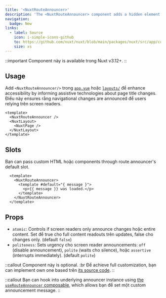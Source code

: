 ```yaml
---
title: '<NuxtRouteAnnouncer>'
description: 'The <NuxtRouteAnnouncer> component adds a hidden element with the page title to announce route changes to assistive technologies.'
navigation:
  badge: New
links:
  - label: Source
    icon: i-simple-icons-github
    to: https://github.com/nuxt/nuxt/blob/main/packages/nuxt/src/app/components/nuxt-route-announcer.ts
    size: xs
---
```


::important
Component này is available trong Nuxt v3.12+.
::

## Usage

Add `<NuxtRouteAnnouncer/>` trong [`app.vue`](/docs/guide/directory-structure/app) hoặc [`layouts/`](/docs/guide/directory-structure/layouts) để enhance accessibility by informing assistive technologies about page title changes. Điều này ensures rằng navigational changes are announced để users relying trên screen readers.

```vue [app.vue]
<template>
  <NuxtRouteAnnouncer />
  <NuxtLayout>
    <NuxtPage />
  </NuxtLayout>
</template>
```

## Slots

Bạn can pass custom HTML hoặc components through route announcer's default slot.

```vue
  <template>
    <NuxtRouteAnnouncer>
      <template #default="{ message }">
        <p>{{ message }} was loaded.</p>
      </template>
    </NuxtRouteAnnouncer>
  </template>
```

## Props

- `atomic`: Controls if screen readers only announce changes hoặc entire content. Set để true cho full content readouts trên updates, false cho changes only. (default `false`)
- `politeness`: Sets urgency cho screen reader announcements: `off` (disable announcement), `polite` (waits cho silence), hoặc `assertive` (interrupts immediately). (default `polite`)

::callout
Component này is optional. :br
Để achieve full customization, bạn can implement own one based trên [its source code](https://github.com/nuxt/nuxt/blob/main/packages/nuxt/src/app/components/nuxt-route-announcer.ts).
::

::callout
Bạn can hook into underlying announcer instance using [the `useRouteAnnouncer` composable](/docs/api/composables/use-route-announcer), which allows bạn để set một custom announcement message.
::

